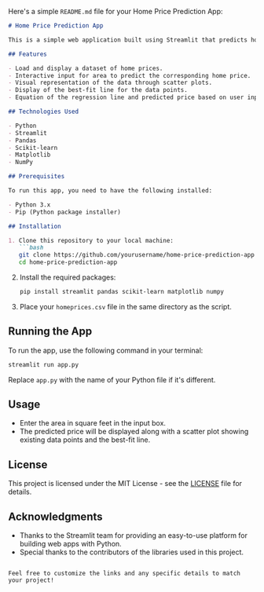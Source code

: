 Here's a simple `README.md` file for your Home Price Prediction App:

```markdown
# Home Price Prediction App

This is a simple web application built using Streamlit that predicts home prices based on the area in square feet. The application utilizes a linear regression model to analyze the relationship between area and price, providing a visual representation of the data along with prediction capabilities.

## Features

- Load and display a dataset of home prices.
- Interactive input for area to predict the corresponding home price.
- Visual representation of the data through scatter plots.
- Display of the best-fit line for the data points.
- Equation of the regression line and predicted price based on user input.

## Technologies Used

- Python
- Streamlit
- Pandas
- Scikit-learn
- Matplotlib
- NumPy

## Prerequisites

To run this app, you need to have the following installed:

- Python 3.x
- Pip (Python package installer)

## Installation

1. Clone this repository to your local machine:
   ```bash
   git clone https://github.com/yourusername/home-price-prediction-app.git
   cd home-price-prediction-app
   ```

2. Install the required packages:
   ```bash
   pip install streamlit pandas scikit-learn matplotlib numpy
   ```

3. Place your `homeprices.csv` file in the same directory as the script.

## Running the App

To run the app, use the following command in your terminal:

```bash
streamlit run app.py
```

Replace `app.py` with the name of your Python file if it's different.

## Usage

- Enter the area in square feet in the input box.
- The predicted price will be displayed along with a scatter plot showing existing data points and the best-fit line.

## License

This project is licensed under the MIT License - see the [LICENSE](LICENSE) file for details.

## Acknowledgments

- Thanks to the Streamlit team for providing an easy-to-use platform for building web apps with Python.
- Special thanks to the contributors of the libraries used in this project.

```

Feel free to customize the links and any specific details to match your project!